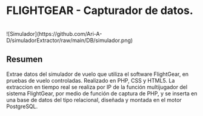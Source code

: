 <h1>FLIGHTGEAR - Capturador de datos.</h1><br>
![Simulador](https://github.com/Ari-A-D/simuladorExtractor/raw/main/DB/simulador.png)


<h2>Resumen</h2>
Extrae datos del simulador de vuelo que utiliza el software FlightGear, en pruebas de vuelo controladas. 
Realizado en PHP, CSS y HTML5. 
La extraccion en tiempo real se realiza por IP de la función multijugador del sistema FlightGear, por medio de función de captura de PHP, y se inserta en una base de datos
del tipo relacional, diseñada y montada en el motor PostgreSQL.
